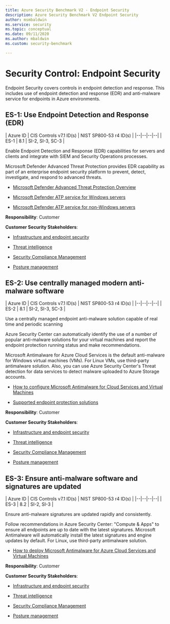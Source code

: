 ```yaml
---
title: Azure Security Benchmark V2 - Endpoint Security
description: Azure Security Benchmark V2 Endpoint Security
author: msmbaldwin
ms.service: security
ms.topic: conceptual
ms.date: 09/11/2020
ms.author: mbaldwin
ms.custom: security-benchmark

---
```


# Security Control: Endpoint Security

Endpoint Security covers controls in endpoint detection and response. This includes use of endpoint detection and response (EDR) and anti-malware service for endpoints in Azure environments.

## ES-1: Use Endpoint Detection and Response (EDR)

| Azure ID | CIS Controls v7.1 ID(s) | NIST SP800-53 r4 ID(s) |
|--|--|--|--|
| ES-1 | 8.1 | SI-2, SI-3, SC-3 |

Enable Endpoint Detection and Response (EDR) capabilities for servers and clients and integrate with SIEM and Security Operations processes.

Microsoft Defender Advanced Threat Protection provides EDR capability as part of an enterprise endpoint security platform to prevent, detect, investigate, and respond to advanced threats. 

- [Microsoft Defender Advanced Threat Protection Overview](/windows/security/threat-protection/microsoft-defender-atp/microsoft-defender-advanced-threat-protection)

- [Microsoft Defender ATP service for Windows servers](/windows/security/threat-protection/microsoft-defender-atp/configure-server-endpoints)

- [Microsoft Defender ATP service for non-Windows servers](/windows/security/threat-protection/microsoft-defender-atp/configure-endpoints-non-windows)

**Responsibility**: Customer

**Customer Security Stakeholders**:

- [Infrastructure and endpoint security](/azure/cloud-adoption-framework/organize/cloud-security)

- [Threat intelligence](/azure/cloud-adoption-framework/organize/cloud-security-threat-intelligence)

- [Security Compliance Management](/azure/cloud-adoption-framework/organize/cloud-security-compliance-management)

- [Posture management](/azure/cloud-adoption-framework/organize/cloud-security-compliance-management)

## ES-2: Use centrally managed modern anti-malware software

| Azure ID | CIS Controls v7.1 ID(s) | NIST SP800-53 r4 ID(s) |
|--|--|--|--|
| ES-2 | 8.1 | SI-2, SI-3, SC-3 |

Use a centrally managed endpoint anti-malware solution capable of real time and periodic scanning

Azure Security Center can automatically identify the use of a number of popular anti-malware solutions for your virtual machines and report the endpoint protection running status and make recommendations. 

Microsoft Antimalware for Azure Cloud Services is the default anti-malware for Windows virtual machines (VMs). For Linux VMs, use third-party antimalware solution.  Also, you can use Azure Security Center's Threat detection for data services to detect malware uploaded to Azure Storage accounts. 

- [How to configure Microsoft Antimalware for Cloud Services and Virtual Machines](../fundamentals/antimalware.md)

- [Supported endpoint protection solutions](https://docs.microsoft.com/azure/security-center/security-center-services?tabs=features-windows#supported-endpoint-protection-solutions-)

**Responsibility**: Customer

**Customer Security Stakeholders**:

- [Infrastructure and endpoint security](/azure/cloud-adoption-framework/organize/cloud-security)

- [Threat intelligence](/azure/cloud-adoption-framework/organize/cloud-security-threat-intelligence)

- [Security Compliance Management](/azure/cloud-adoption-framework/organize/cloud-security-compliance-management)

- [Posture management](/azure/cloud-adoption-framework/organize/cloud-security-compliance-management)

## ES-3: Ensure anti-malware software and signatures are updated

| Azure ID | CIS Controls v7.1 ID(s) | NIST SP800-53 r4 ID(s) |
|--|--|--|--|
| ES-3 | 8.2 | SI-2, SI-3 |

Ensure anti-malware signatures are updated rapidly and consistently. 

Follow recommendations in Azure Security Center: "Compute &amp; Apps" to ensure all endpoints are up to date with the latest signatures. Microsoft Antimalware will automatically install the latest signatures and engine updates by default. For Linux, use third-party antimalware solution.

- [How to deploy Microsoft Antimalware for Azure Cloud Services and Virtual Machines](../fundamentals/antimalware.md)

**Responsibility**: Customer

**Customer Security Stakeholders**:

- [Infrastructure and endpoint security](/azure/cloud-adoption-framework/organize/cloud-security)

- [Threat intelligence](/azure/cloud-adoption-framework/organize/cloud-security-threat-intelligence)

- [Security Compliance Management](/azure/cloud-adoption-framework/organize/cloud-security-compliance-management)

- [Posture management](/azure/cloud-adoption-framework/organize/cloud-security-compliance-management)

